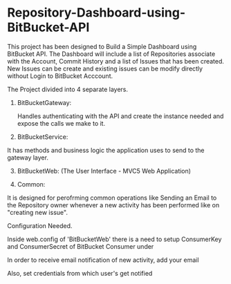 Repository-Dashboard-using-BitBucket-API
========================================
This project has been designed to Build a Simple Dashboard using BitBucket API. The Dashboard will include a list of 
Repositories associate with the Account, Commit History and a list of Issues that has been created. New Issues can
be create and existing issues can be modify directly without Login to BitBucket Acccount.

The Project divided into 4 separate layers.

1) BitBucketGateway:  
   
   Handles authenticating with the API and create the instance needed and expose the calls we make to it. 
    
2) BitBucketService:

  It has methods and business logic the application uses to send to the gateway layer.
  
3) BitBucketWeb: (The User Interface - MVC5 Web Application)

4) Common: 

  It is designed for perofrming common operations like Sending an Email to the Repository owner whenever a new activity 
  has been performed like on "creating new issue".


Configuration Needed.

Inside web.config of 'BitBucketWeb' there is a need to setup ConsumerKey and ConsumerSecret of BitBucket Consumer under <appSetting>

<add key="ConsumerKey" value="" />
<add key="ConsumerSecret" value="" />

In order to receive email notification of new activity, add your email

<add key="EmailNotifications" value="" />

Also, set credentials from which user's get notified

<network host="smtp.gmail.com" port="25" userName="" password="" enableSsl="true" targetName="BitBucket App" />
